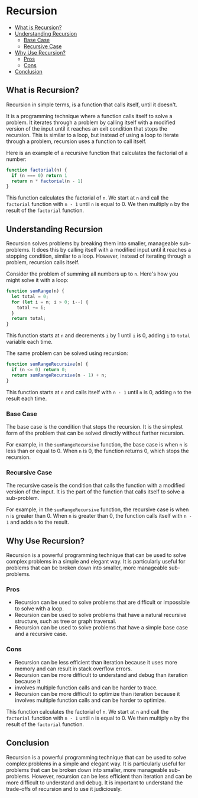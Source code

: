 # Recursion
<!-- TOC -->

- [What is Recursion?](#what-is-recursion)
- [Understanding Recursion](#understanding-recursion)
    - [Base Case](#base-case)
    - [Recursive Case](#recursive-case)
- [Why Use Recursion?](#why-use-recursion)
    - [Pros](#pros)
    - [Cons](#cons)
- [Conclusion](#conclusion)

<!-- /TOC -->


<a id="markdown-what-is-recursion" name="what-is-recursion"></a>

## What is Recursion?

Recursion in simple terms, is a function that calls itself, until it doesn't.

It is a programming technique where a function calls itself to solve a problem.
It iterates through a problem by calling itself with a modified version of the input
until it reaches an exit condition that stops the recursion. This is similar to a loop,
but instead of using a loop to iterate through a problem, recursion uses a function to
call itself.

Here is an example of a recursive function that calculates the factorial of a number:

```js
function factorial(n) {
  if (n === 0) return 1
  return n * factorial(n - 1)
}
```

This function calculates the factorial of `n`. We start at `n` and call the `factorial`
function with `n - 1` until `n` is equal to 0. We then multiply `n` by the result of the
`factorial` function.


<a id="markdown-understanding-recursion" name="understanding-recursion"></a>

## Understanding Recursion

Recursion solves problems by breaking them into smaller, manageable sub-problems. It
does this by calling itself with a modified input until it reaches a stopping condition,
similar to a loop. However, instead of iterating through a problem, recursion calls
itself.

Consider the problem of summing all numbers up to `n`. Here's how you might solve it
with a loop:

```js
function sumRange(n) {
  let total = 0;
  for (let i = n; i > 0; i--) {
    total += i;
  }
  return total;
}
```
This function starts at `n` and decrements `i` by 1 until `i` is 0, adding `i` to `total` variable each time.

The same problem can be solved using recursion:

```js
function sumRangeRecursive(n) {
  if (n <= 0) return 0;
  return sumRangeRecursive(n - 1) + n;
}
```

This function starts at `n` and calls itself with `n - 1` until `n` is 0, adding `n` to the
result each time.

<a id="markdown-base-case" name="base-case"></a>

### Base Case

The base case is the condition that stops the recursion. It is the simplest form of the
problem that can be solved directly without further recursion.

For example, in the `sumRangeRecursive` function, the base case is when `n` is less than
or equal to 0. When `n` is 0, the function returns 0, which stops the recursion.

<a id="markdown-recursive-case" name="recursive-case"></a>

### Recursive Case

The recursive case is the condition that calls the function with a modified version of
the input. It is the part of the function that calls itself to solve a sub-problem.

For example, in the `sumRangeRecursive` function, the recursive case is when `n` is
greater than 0. When `n` is greater than 0, the function calls itself with `n - 1` and
adds `n` to the result.

<a id="markdown-why-use-recursion" name="why-use-recursion"></a>

## Why Use Recursion?

Recursion is a powerful programming technique that can be used to solve complex problems
in a simple and elegant way. It is particularly useful for problems that can be broken
down into smaller, more manageable sub-problems.

<a id="markdown-pros" name="pros"></a>

### Pros

- Recursion can be used to solve problems that are difficult or impossible to solve with
  a loop.
- Recursion can be used to solve problems that have a natural recursive structure, such
  as tree or graph traversal.
- Recursion can be used to solve problems that have a simple base case and a recursive
  case.

<a id="markdown-cons" name="cons"></a>

### Cons

- Recursion can be less efficient than iteration because it uses more memory and can
  result in stack overflow errors.
- Recursion can be more difficult to understand and debug than iteration because it
- involves multiple function calls and can be harder to trace.
- Recursion can be more difficult to optimize than iteration because it involves multiple
  function calls and can be harder to optimize.

This function calculates the factorial of `n`. We start at `n` and call the `factorial`
function with `n - 1` until `n` is equal to 0. We then multiply `n` by the result of the
`factorial` function.

<a id="markdown-conclusion" name="conclusion"></a>

## Conclusion

Recursion is a powerful programming technique that can be used to solve complex problems
in a simple and elegant way. It is particularly useful for problems that can be broken
down into smaller, more manageable sub-problems. However, recursion can be less
efficient than iteration and can be more difficult to understand and debug. It is
important to understand the trade-offs of recursion and to use it judiciously.


<!-- ## More Examples

Here are some more examples of how recursion can be used to solve problems:

<a id="markdown-factorial---" name="factorial---"></a>

### Factorial -->

